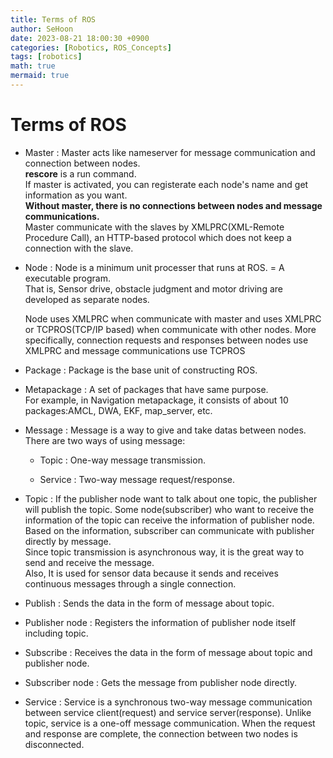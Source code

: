 ```yaml
---
title: Terms of ROS
author: SeHoon
date: 2023-08-21 18:00:30 +0900
categories: [Robotics, ROS_Concepts]
tags: [robotics]
math: true
mermaid: true
---
```


# Terms of ROS

+ Master : Master acts like nameserver for message communication and connection between nodes.<br>
    **rescore** is a run command.<br>
    If master is activated, you can registerate each node's name and get information as you want.<br>
    **Without master, there is no connections between nodes and message communications.**<br>
    Master communicate with the slaves by XMLPRC(XML-Remote Procedure Call), an HTTP-based protocol which does not keep a connection with the slave.

+ Node : Node is a minimum unit processer that runs at ROS. = A executable program. <br>
    That is, Sensor drive, obstacle judgment and motor driving are developed as separate nodes.<br>

    Node uses XMLPRC when communicate with master and uses XMLPRC or TCPROS(TCP/IP based) when communicate with other nodes. More specifically, connection requests and responses between nodes use XMLPRC and message communications use TCPROS

+ Package : Package is the base unit of constructing ROS.

+ Metapackage : A set of packages that have same purpose. <br>
    For example, in Navigation metapackage, it consists of about 10 packages:AMCL, DWA, EKF, map_server, etc.

+ Message : Message is a way to give and take datas between nodes.<br>
    There are two ways of using message:<br>

    + Topic : One-way message transmission.<br>

    + Service : Two-way message request/response.<br>

+ Topic : If the publisher node want to talk about one topic, the publisher will publish the topic. Some node(subscriber) who want to receive the information of the topic can receive the information of publisher node. Based on the information, subscriber can communicate with publisher directly by message.<br>
    Since topic transmission is asynchronous way, it is the great way to send and receive the message.<br>
    Also, It is used for sensor data because it sends and receives continuous messages through a single connection.<br>

+ Publish : Sends the data in the form of message about topic.

+ Publisher node : Registers the information of publisher node itself including topic.

+ Subscribe : Receives the data in the form of message about topic and publisher node.

+ Subscriber node : Gets the message from publisher node directly.

+ Service : Service is a synchronous two-way message communication between service client(request) and service server(response).
    Unlike topic, service is a one-off message communication. When the request and response are complete, the connection between two nodes is disconnected.